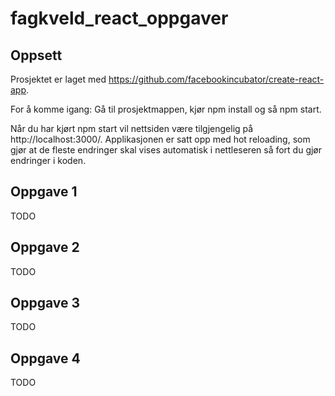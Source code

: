 # fagkveld_react_oppgaver

## Oppsett

Prosjektet er laget med https://github.com/facebookincubator/create-react-app.

For å komme igang: 
Gå til prosjektmappen, kjør npm install og så npm start.

Når du har kjørt npm start vil nettsiden være tilgjengelig på http://localhost:3000/. Applikasjonen er satt opp med hot reloading, som gjør at de fleste endringer skal vises automatisk i nettleseren så fort du gjør endringer i koden.

## Oppgave 1
TODO

## Oppgave 2
TODO

## Oppgave 3
TODO

## Oppgave 4
TODO

